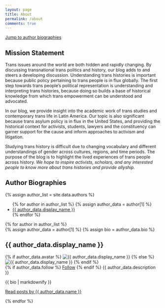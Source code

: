 ```yaml
---
layout: page
title: About
permalink: /about
comments: true
---
```


[Jump to author biographies](#authors)

<h2 id="mission">
Mission Statement
</h2>

<div>
<p>
Trans issues around the world are both hidden and rapidly changing. By discussing transnational trans politics and history, our blog adds to and steers a developing discussion. Understanding trans histories is important because public policy pertaining to trans people is in flux globally. The first step towards trans people’s political representation is understanding and interpreting trans histories, because doing so builds a base of historical knowledge from which trans empowerment can be understood and advocated.
</p>
<p>
In our blog, we provide insight into the academic work of trans studies and contemporary trans life in Latin America. Our topic is also significant because trans asylum policy is in flux in the United States, and providing the historical context for activists, students, lawyers and the constituency can garner support for the cause and inform approaches to activism and litigation. 
</p>
<p>
Studying trans history is difficult due to changing vocabulary and different understandings of gender across cultures, regions, and time periods. The purpose of the blog is to highlight the lived experiences of trans people across history.<em> We hope to inspire activists, scholars, and any interested people to know more about trans histories and provide allyship. </em>
</p>
</div>

<h2 id="authors">Author Biographies</h2>
  {% assign author_list = site.data.authors %}
  <div class="author-nav">
    <ul>
      {% for author in author_list %}
        {% assign author_data  = author[1] %}
        <li>
              <a href="#{{ author[0] }}">{{ author_data.display_name }}</a>
        </li>
      {% endfor %}
    </ul>
  </div>
<div class="authorpage">
  {% for author in author_list %}
    <div id="{{ author[0] }}">
    {% assign author_data  = author[1] %}
    {% assign bio = author_data.bio %}
      <h2>{{ author_data.display_name }}</h2>
        <div class="row post-top-meta">
        <div class="col-xs-12 col-md-3 col-lg-2 text-center text-md-left mb-4 mb-md-0">
            {% if author_data.avatar %}
            <img class="author-thumb" src="{{site.baseurl}}/{{ author_data.avatar }}"
                alt="{{ author_data.display_name }}">
            {% else %}
            <img class="author-thumb"
                src="https://www.gravatar.com/avatar/{{ author_data.gravatar }}?s=250&d=mm&r=x"
                alt="{{ author_data.display_name }}">
            {% endif %}
        </div>
        <div class="col-xs-12 col-md-9 col-lg-10 text-center text-md-left">
            {% if author_data.follow %}
                <a target="_blank" href="{{ author_data.follow }}" class="btn follow">Follow</a>
            {% endif %}
            <span class="author-description">{{ author_data.description }}</span>
        </div>
    </div>
      <p>{{ bio | markdownify }}</p>
      <a href="{{ site.baseurl }}/{{ author[0] }}">Read posts by {{ author_data.name }}</a>
      <p></p>
    </div>
  {% endfor %}
</div>
